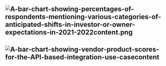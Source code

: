 ![A-bar-chart-showing-percentages-of-respondents-mentioning-various-categories-of-anticipated-shifts-in-investor-or-owner-expectations-in-2021-2022content.png](https://github.com/gopala-kr/Quantum-Dots/blob/master/23-Future-of-ET/_2021/exp/A-bar-chart-showing-percentages-of-respondents-mentioning-various-categories-of-anticipated-shifts-in-investor-or-owner-expectations-in-2021-2022content.png)
----------
![A-bar-chart-showing-vendor-product-scores-for-the-API-based-integration-use-casecontent](https://github.com/gopala-kr/Quantum-Dots/blob/master/23-Future-of-ET/_2021/exp/A-bar-chart-showing-vendor-product-scores-for-the-API-based-integration-use-casecontent.png)
---------------
![]()
---------------
![]()
---------------
![]()
---------------
![]()
---------------
![]()
---------------
![]()
